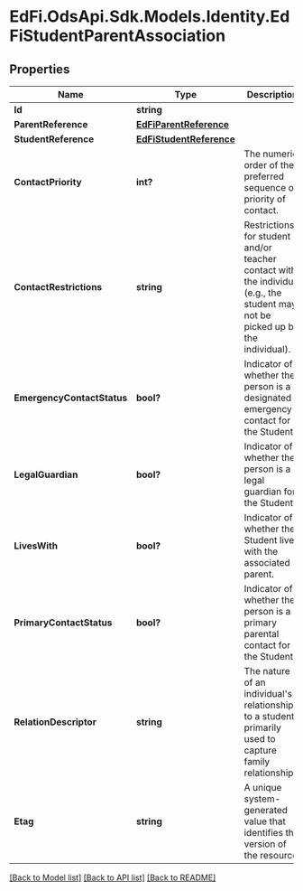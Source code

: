 # EdFi.OdsApi.Sdk.Models.Identity.EdFiStudentParentAssociation
## Properties

Name | Type | Description | Notes
------------ | ------------- | ------------- | -------------
**Id** | **string** |  | [optional] 
**ParentReference** | [**EdFiParentReference**](EdFiParentReference.md) |  | 
**StudentReference** | [**EdFiStudentReference**](EdFiStudentReference.md) |  | 
**ContactPriority** | **int?** | The numeric order of the preferred sequence or priority of contact. | [optional] 
**ContactRestrictions** | **string** | Restrictions for student and/or teacher contact with the individual (e.g., the student may not be picked up by the individual). | [optional] 
**EmergencyContactStatus** | **bool?** | Indicator of whether the person is a designated emergency contact for the Student. | [optional] 
**LegalGuardian** | **bool?** | Indicator of whether the person is a legal guardian for the Student. | [optional] 
**LivesWith** | **bool?** | Indicator of whether the Student lives with the associated parent. | [optional] 
**PrimaryContactStatus** | **bool?** | Indicator of whether the person is a primary parental contact for the Student. | [optional] 
**RelationDescriptor** | **string** | The nature of an individual&#39;s relationship to a student, primarily used to capture family relationships. | [optional] 
**Etag** | **string** | A unique system-generated value that identifies the version of the resource. | [optional] 

[[Back to Model list]](../README.md#documentation-for-models) [[Back to API list]](../README.md#documentation-for-api-endpoints) [[Back to README]](../README.md)

